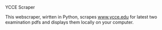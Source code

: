 YCCE Scraper

This webscraper, wirtten in Python, scrapes www.ycce.edu for latest two examination pdfs and displays them locally on your computer.
